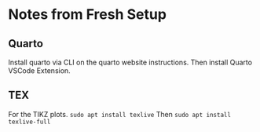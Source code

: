 # Notes from Fresh Setup

## Quarto
Install quarto via CLI on the quarto website instructions. Then install Quarto VSCode Extension.

## TEX
For the TIKZ plots.
`sudo apt install texlive`
Then
`sudo apt install texlive-full`